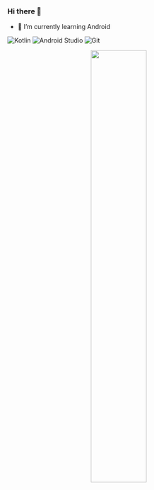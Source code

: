 ### Hi there 👋

- 🌱 I’m currently learning Android


![Kotlin](https://img.shields.io/badge/-kotlin-006a71?style=plastic&logo=kotlin) ![Android Studio](https://img.shields.io/badge/Android_Studio-3DDC84?style=plastic&logo=android) ![Git](https://img.shields.io/badge/-Git-black?style=plastic&logo=git) 

<p align="center"> 
   <img height="50%" width="auto" src ="https://github-readme-stats.vercel.app/api/top-langs/?username=agam33&layout=compact&hide_border=true&theme=darcula&bg_color=00000000&langs_count=6&hide=jupyter%20notebook,tex,css,php">
</p>


<!--
**Agam33/Agam33** is a ✨ _special_ ✨ repository because its `README.md` (this file) appears on your GitHub profile.

Here are some ideas to get you started:

- 🔭 I’m currently working on ...
- 🌱 I’m currently learning ...
- 👯 I’m looking to collaborate on ...
- 🤔 I’m looking for help with ...
- 💬 Ask me about ...
- 📫 How to reach me: ...
- 😄 Pronouns: ...
- ⚡ Fun fact: ...
-->

